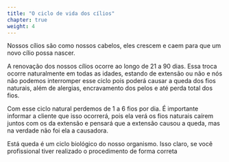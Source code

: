 ```yaml
---
title: "O ciclo de vida dos cílios"
chapter: true
weight: 4
---
```


Nossos cílios são como nossos cabelos, eles crescem e caem para que um novo cílio possa
nascer.

A renovação dos nossos cílios ocorre ao longo de 21 a 90 dias. Essa troca ocorre
naturalmente em todas as idades, estando de extensão ou não e nós não podemos
interromper esse ciclo pois poderá causar a queda dos fios naturais, além de alergias,
encravamento dos pelos e até perda total dos fios.

Com esse ciclo natural perdemos de 1 a 6 fios por dia. É importante informar a cliente que isso
ocorrerá, pois ela verá os fios naturais caírem juntos com os da extensão e pensará que a
extensão causou a queda, mas na verdade não foi ela a causadora.

Está queda é um ciclo biológico do nosso organismo. Isso claro, se você profissional tiver realizado o procedimento
de forma correta